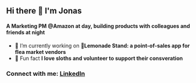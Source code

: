 ## Hi there 👋 I'm Jonas
<!--
<h1 align="center">Hi 👋, I'm Jonas</h1>
-->
<h4>A Marketing PM @Amazon at day, building products with colleagues and friends at night</h4>

- 🔭 I’m currently working on **🍋Lemonade Stand: a point-of-sales app for flea market vendors**
- 🦥 Fun fact **I love sloths and volunteer to support their consveration**


<h3 align="left">Connect with me: <a href="https://www.linkedin.com/in/jonas-al-taher/" target="_blank">LinkedIn</a>
</h3>
<p align="left">
</p>


<!--
**Jonas-09/Jonas-09** is a ✨ _special_ ✨ repository because its `README.md` (this file) appears on your GitHub profile.

Here are some ideas to get you started:

- 🔭 I’m currently working on ...
- 🌱 I’m currently learning ...
- 👯 I’m looking to collaborate on ...
- 🤔 I’m looking for help with ...
- 💬 Ask me about ...
- 📫 How to reach me: ...
- 😄 Pronouns: ...
- ⚡ Fun fact: ...
-->
